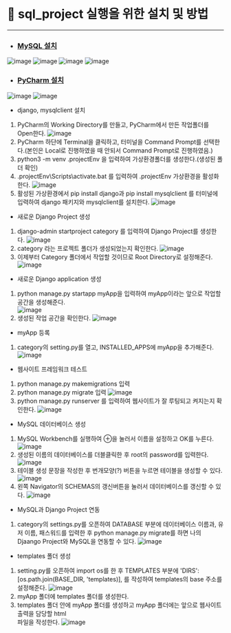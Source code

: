 # 🔑 sql_project 실행을 위한 설치 및 방법
----------------------------
- ### [MySQL 설치](https://dev.mysql.com/downloads/mysql/)
![image](https://user-images.githubusercontent.com/100823955/209512586-7cf69671-b30f-432d-b741-a629154a1546.png)
![image](https://user-images.githubusercontent.com/100823955/209512608-34e65218-38bf-4d02-8103-bd7be3703db7.png)
![image](https://user-images.githubusercontent.com/100823955/209512662-0062ffec-df83-4042-a98b-e52eeaa9d1f7.png)
![image](https://user-images.githubusercontent.com/100823955/209512681-44668c15-009e-4481-9bb9-9334043de0c0.png)
- ### [PyCharm 설치](https://www.jetbrains.com/ko-kr/pycharm/)
![image](https://user-images.githubusercontent.com/100823955/209512770-1e1ac253-430c-4d1b-b5fa-c408d01548ab.png)
![image](https://user-images.githubusercontent.com/100823955/209512798-16849c21-d6a9-480d-b35d-ed9a1dfbc45f.png)
- django, mysqlclient 설치
1. PyCharm의 Working Directory를 만들고, PyCharm에서 만든 작업폴더를 Open한다.
![image](https://user-images.githubusercontent.com/100823955/209513375-323d74aa-45dd-4b72-8409-b943e738aab6.png)
2. PyCharm 하단에 Terminal을 클릭하고, 터미널을 Command Prompt를 선택한다.(본인은 Local로 진행하였을 때 안되서 Command Prompt로 진행하였음.)
3. python3 -m venv .projectEnv 을 입력하여 가상환경폴더를 생성한다.(생성된 폴더 확인)
4. .projectEnv\Scripts\activate.bat 를 입력하여 .projectEnv 가상환경을 활성화 한다.
![image](https://user-images.githubusercontent.com/100823955/209513428-70ad4ce8-f5e1-4b54-84b3-f62c71eb22f4.png)
5. 활성된 가상환경에서 pip install django과 pip install mysqlclient 를 터미널에 입력하여 django 패키지와 mysqlclient를 설치한다.
![image](https://user-images.githubusercontent.com/100823955/209513473-4d87300e-20d6-4b81-a2ff-cb8411abc24f.png)
- 새로운 Django Project 생성
1. django-admin startproject category 를 입력하여 Django Project를 생성한다.
![image](https://user-images.githubusercontent.com/100823955/209513700-d89b9ddc-5689-42a4-b85b-1b4840e83eff.png)
2. category 라는 프로젝트 폴더가 생성되었는지 확인한다.
![image](https://user-images.githubusercontent.com/100823955/209513771-6a22695c-c2e3-4beb-901e-58919e9d070d.png)
3. 이제부터 Category 폴더에서 작업할 것이므로 Root Directory로 설정해준다.
![image](https://user-images.githubusercontent.com/100823955/209513862-ed52aefc-d70b-4a61-9990-8c3f7d319cd3.png)
- 새로운 Django application 생성
1. python manage.py startapp myApp을 입력하여 myApp이라는 앞으로 작업할 공간을 생성해준다.<br>
![image](https://user-images.githubusercontent.com/100823955/209514073-17b129a7-630d-4ef2-8590-5cd42ec2bb75.png)
2. 생성된 작업 공간을 확인한다.
![image](https://user-images.githubusercontent.com/100823955/209514102-734477af-1933-4478-a7a4-e01bb75e8053.png)
- myApp 등록
1. category의 setting.py를 열고, INSTALLED_APPS에 myApp을 추가해준다.
![image](https://user-images.githubusercontent.com/100823955/209514319-7a685d1a-a8a3-4016-bce0-a1df3ea77b73.png)
- 웹사이트 프레임워크 테스트
1. python manage.py makemigrations 입력
2. python manage.py migrate 입력
![image](https://user-images.githubusercontent.com/100823955/209514438-2d57d818-b8b8-4ab5-9011-5cfbb60ddf6a.png)
3. python manage.py runserver 를 입력하여 웹사이트가 잘 루팅되고 켜지는지 확인한다.
![image](https://user-images.githubusercontent.com/100823955/209514579-2b5d5567-7e8c-4730-a404-5cc06bad3375.png)
- MySQL 데이터베이스 생성
1. MySQL Workbench를 실행하여 ⊕을 눌러서 이름을 설정하고 OK를 누른다.
![image](https://user-images.githubusercontent.com/100823955/209514849-66f70529-a254-42cf-a8c1-7667cc4c2e18.png)
2. 생성된 이름의 데이터베이스를 더블클릭한 후 root의 password를 입력한다.
![image](https://user-images.githubusercontent.com/100823955/209514935-391227ba-3b2d-48f8-bdc9-b762b9c96dec.png)
3. 테이블 생성 문장을 작성한 후 번개모양(?) 버튼을 누르면 테이블을 생성할 수 있다.
![image](https://user-images.githubusercontent.com/100823955/209515039-f5e9b626-65ce-4f27-8750-f960889a143f.png)
4. 왼쪽 Navigator의 SCHEMAS의 갱신버튼을 눌러서 데이터베이스를 갱신할 수 있다.
![image](https://user-images.githubusercontent.com/100823955/209515133-f1c4fa3a-5371-4446-b6c5-b019931f87e9.png)
- MySQL과 Django Project 연동
1. category의 settings.py를 오픈하여 DATABASE 부분에 데이터베이스 이름과, 유저 이름, 패스워드를 입력한 후
python manage.py migrate를 하면 나의 Djaango Project와 MySQL을 연동할 수 있다.
![image](https://user-images.githubusercontent.com/100823955/209515392-a6800cdf-f806-42b7-a1e6-7c54d333ce51.png)
- templates 폴더 생성
1. setting.py를 오픈하여 import os를 한 후 TEMPLATES 부분에 'DIRS': [os.path.join(BASE_DIR, 'templates)],
를 작성하여 templates의 base 주소를 설정해준다.
![image](https://user-images.githubusercontent.com/100823955/209515877-d83cfaa9-5827-4375-aea2-1e5a4fc6de43.png)
2. myApp 폴더에 templates 폴더를 생성한다.
3. templates 폴더 안에 myApp 폴더를 생성하고 myApp 폴더에는 앞으로 웹사이트 출력을 담당할 html\
파일을 작성한다.
![image](https://user-images.githubusercontent.com/100823955/209515896-275be4e2-0dc4-4862-8cfd-b3168f362d06.png)
